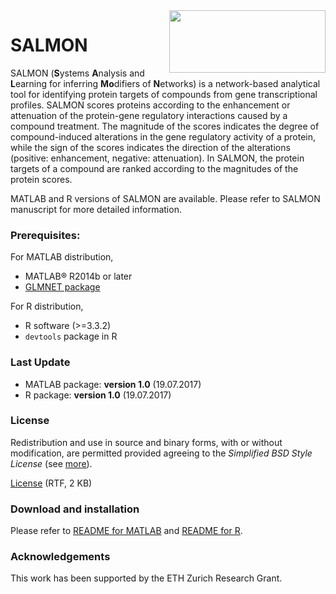 <img style = "float: right;" src = "https://github.com/CABSEL/SALMON/blob/master/salmon_logo.png" width="250" height="100" align="right"> 


# SALMON

SALMON (**S**ystems **A**nalysis and **L**earning for inferring **Mo**difiers of **N**etworks) is a network-based analytical tool for identifying protein targets of compounds from gene transcriptional profiles. SALMON scores proteins according to the enhancement or attenuation of the protein-gene regulatory interactions caused by a compound treatment. The magnitude of the scores indicates the degree of compound-induced alterations in the gene regulatory activity of a protein, while the sign of the scores indicates the direction of the alterations (positive: enhancement, negative: attenuation). In SALMON, the protein targets of a compound are ranked according to the magnitudes of the protein scores. 

MATLAB and R versions of SALMON are available. Please refer to SALMON manuscript for more detailed information.


### Prerequisites:
For MATLAB distribution,
* MATLAB® R2014b or later
* [GLMNET package](http://web.stanford.edu/~hastie/glmnet_matlab/)

For R distribution,
* R software (>=3.3.2)
* `devtools` package in R


### Last Update
* MATLAB package: **version 1.0** (19.07.2017)
* R package: **version 1.0** (19.07.2017)


### License
Redistribution and use in source and binary forms, with or without modification, are permitted provided agreeing to the *Simplified BSD Style License* (see [more](http://opensource.org/licenses/bsd-license.php)).

[License](https://github.com/CABSEL/SALMON/blob/master/LICENSE) (RTF, 2 KB)


### Download and installation
Please refer to [README for MATLAB](https://github.com/CABSEL/SALMON/tree/master/salmon_MATLAB/salmon_1.0_MAT/readme.md) and [README for R](https://github.com/CABSEL/SALMON/tree/master/salmon_R/salmon_1.0_R/readme.md).

### Acknowledgements
This work has been supported by the ETH Zurich Research Grant.

